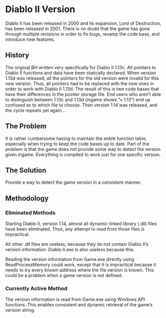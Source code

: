# Diablo II Version

Diablo II has been released in 2000 and its expansion, Lord of Destruction, has been released in 2001. There is no doubt that the game has gone through multiple revisions in order to fix bugs, revamp the code base, and introduce new features.

## History

The original BH written very specifically for Diablo II 1.13c. All pointers to Diablo II functions and data have been statically declared. When version 1.13d was released, all the pointers for the old version were invalid for this new version. Thus, all pointers had to be replaced with the new ones in order to work with Diablo II 1.13d. The result of this is two code bases that have their differences in the pointer storage file. End users who aren’t able to distinguish between 1.13c and 1.13d (ingame shows “v 1.13”) end up confused as to which file to choose. Then version 1.14 was released, and the cycle repeats yet again…

## The Problem

It is rather cumbersome having to maintain the entire function table, especially when trying to keep the code bases up to date. Part of the problem is that the game does not provide some way to detect the version given ingame. Everything is compiled to work just for one specific version.

## The Solution

Provide a way to detect the game version in a consistent manner.

## Methodology

### Eliminated Methods

Starting Diablo II, version 1.14, almost all dynamic-linked library (.dll) files have been eliminated. Thus, any attempt to read from those files is impractical.

All other .dll files are useless, because they do not contain Diablo II’s version information. Diablo II.exe is also useless because this.

Reading the version information from Game.exe directly using ReadProcessMemory could work, except that it is impractical because it needs to try every known address where the file version is known. This could be a problem when a game version is not defined.

### Currently Active Method

The version information is read from Game.exe using Windows API functions. This enables consistent and dynamic retrieval of the game’s version string.
